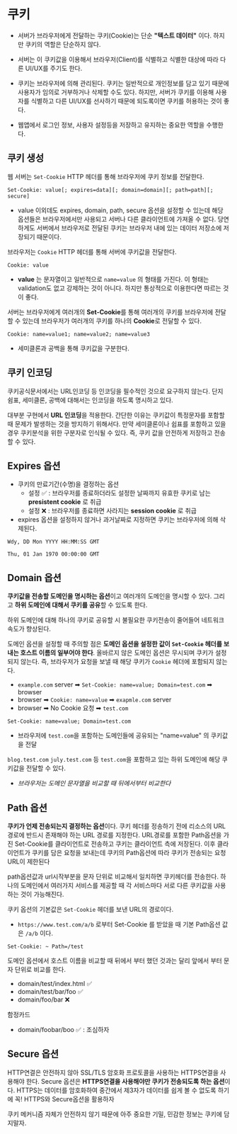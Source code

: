 # 쿠키

- 서버가 브라우저에게 전달하는 쿠키(Cookie)는 단순 **"텍스트 데이터"** 이다. 하지만 쿠키의 역할은 단순하지 않다.

- 서버는 이 쿠키값을 이용해서 브라우저(Client)를 식별하고 식별한 대상에 따라 다른 UI/UX를 주기도 한다.

- 쿠키는 브라우저에 의해 관리된다. 쿠키는 일반적으로 개인정보를 담고 있기 때문에 사용자가 임의로 거부하거나 삭제할 수도 있다. 하지만, 서버가 쿠키를 이용해 사용자를 식별하고 다른 UI/UX를 선사하기 때문에 되도록이면 쿠키를 허용하는 것이 좋다.

- 웹앱에서 로그인 정보, 사용자 설정등을 저장하고 유지하는 중요한 역할을 수행한다.

## 쿠키 생성

웹 서버는 `Set-Cookie` HTTP 헤더를 통해 브라우저에 쿠키 정보를 전달한다.

```http
Set-Cookie: value[; expires=data][; domain=domain][; path=path][; secure]
```

- value 이외데도 expires, domain, path, secure 옵션을 설정할 수 있는데 해당 옵션들은 브라우저에서만 사용되고 서버나 다른 클라이언트에 가져올 수 없다. 당연하게도 서버에서 브라우저로 전달된 쿠키는 브라우저 내에 있는 데이터 저장소에 저장되기 때문이다.

브라우저는 `Cookie` HTTP 헤더를 통해 서버에 쿠키값을 전달한다.

```http
Cookie: value
```

- **value** 는 문자열이고 일반적으로 `name=value` 의 형태를 가진다. 이 형태는 validation도 없고 강제하는 것이 아니다. 하지만 통상적으로 이용한다면 따르는 것이 좋다.

서버는 브라우저에게 여러개의 **Set-Cookie**를 통해 여러개의 쿠키를 브라우저에 전달할 수 있는데 브라우저가 여러개의 쿠키를 하나의 **Cookie**로 전달할 수 있다.

```http
Cookie: name=value1; name=value2; name=value3
```

- 세미클론과 공백을 통해 쿠키값을 구분한다.

## 쿠키 인코딩

쿠키공식문서에서는 URL인코딩 등 인코딩을 필수적인 것으로 요구하지 않는다. 단지 쉼표, 세미클론, 공백에 대해서는 인코딩을 하도록 명시하고 있다.

대부분 구현에서 **URL 인코딩**을 적용한다. 간단한 이유는 쿠키값이 특정문자를 포함할 때 문제가 발생하는 것을 방지하기 위해서다. 만약 세미클론이나 쉽표를 포함하고 있을 경우 쿠키분석을 위한 구분자로 인식될 수 있다. 즉, 쿠키 값을 안전하게 저장하고 전송할 수 있다.

## Expires 옵션

- 쿠키의 만료기간(수명)을 결정하는 옵션
  - 설정 ✅ : 브라우저를 종료하더라도 설정한 날짜까지 유효한 쿠키로 남는 **presistent cookie** 로 취급
  - 설정 ❌ : 브라우저를 종료하면 사라지는 **session cookie** 로 취급
- expires 옵션을 설정하지 않거나 과거날짜로 지정하면 쿠키는 브라우저에 의해 삭제된다.

```http
Wdy, DD Mon YYYY HH:MM:SS GMT
```

```http
Thu, 01 Jan 1970 00:00:00 GMT
```

## Domain 옵션

**쿠키값을 전송할 도메인을 명시하는 옵션**이고 여러개의 도메인을 명시할 수 있다. 그리고 **하위 도메인에 대해서 쿠키를 공유**할 수 있도록 한다.

하위 도메인에 대해 하나의 쿠키로 공유할 시 불필요한 쿠키전송이 줄어들어 네트워크 속도가 향상된다.

도메인 옵션을 설정할 때 주의할 점은 **도메인 옵션을 설정한 값이 `Set-Cookie` 헤더를 보내는 호스트 이름의 일부어야 한다**. 올바르지 않은 도메인 옵션은 무시되며 쿠키가 설정되지 않는다. 즉, 브라우저가 요청을 보낼 때 해당 쿠키가 `Cookie` 헤더에 포함되지 않는다.

- `example.com` server ➡︎ `Set-Cookie: name=value; Domain=test.com` ➡︎ browser
- browser ➡︎ `Cookie: name=value` ➡︎ `exapmle.com` server
- browser ➡︎ No Cookie 요청 ➡︎ `test.com`

```http
Set-Cookie: name=value; Domain=test.com
```

- 브라우저에 `test.com`을 포함하는 도메인들에 공유되는 "name=value" 의 쿠키값을 전달

`blog.test.com` `july.test.com` 등 `test.com`을 포함하고 있는 하위 도메인에 해당 쿠키값을 전달할 수 있다.

- _브라우저는 도메인 문자열을 비교할 때 뒤에서부터 비교한다_

## Path 옵션

**쿠키가 언제 전송되는지 결정하는 옵션**이다. 쿠키 헤더를 정송하기 전에 리소스의 URL 경로에 반드시 존재해야 하는 URL 경로를 지정한다. URL경로를 포함한 Path옵션을 가진 Set-Cookie를 클라이언트로 전송하고 쿠키는 클라이언트 측에 저장된다. 이후 클라이언트가 쿠키를 담은 요청을 보내는데 쿠키의 Path옵션에 따라 쿠키가 전송되는 요청 URL이 제한된다

path옵션값과 url시작부분을 문자 단위로 비교해서 일치하면 쿠키헤더를 전송한다. 하나의 도메인에서 여러가지 서비스를 제공할 때 각 서비스마다 서로 다른 쿠키값을 사용하는 것이 가능해진다.

쿠키 옵션의 기본값은 `Set-Cookie` 헤더를 보낸 URL의 경로이다.

- `https://www.test.com/a/b` 로부터 Set-Cookie 를 받았을 때 기본 Path옵션 값은 `/a/b` 이다.

```http
Set-Cookie: ~ Path=/test
```

도메인 옵션에서 호스트 이름을 비교할 때 뒤에서 부터 했던 것과는 달리 앞에서 부터 문자 단위로 비교를 한다.

- domain/test/index.html ✅
- domain/test/bar/foo ✅
- domain/foo/bar ❌

함정카드

- domain/foobar/boo ✅ : 조심하자

## Secure 옵션

HTTP연결은 안전하지 않아 SSL/TLS 암호화 프로토콜을 사용하는 HTTPS연결을 사용해야 한다. Secure 옵션은 **HTTPS연결을 사용해야만 쿠키가 전송되도록 하는 옵션**이다. HTTPS는 데이터를 암호화하여 중간에서 제3자가 데이터를 쉽게 볼 수 없도록 하기에 꼭! HTTPS와 Secure옵션을 활용하자

쿠키 메커니즘 자체가 안전하지 않기 때문에 아주 중요한 기밀, 민감한 정보는 쿠키에 담지말자.
